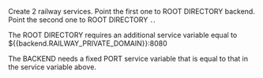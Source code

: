 Create 2 railway services. Point the first one to ROOT DIRECTORY backend. Point the second one to ROOT DIRECTORY `.`.

The ROOT DIRECTORY requires an additional service variable equal to ${{backend.RAILWAY_PRIVATE_DOMAIN}}:8080

The BACKEND needs a fixed PORT service variable that is equal to that in the service variable above.
